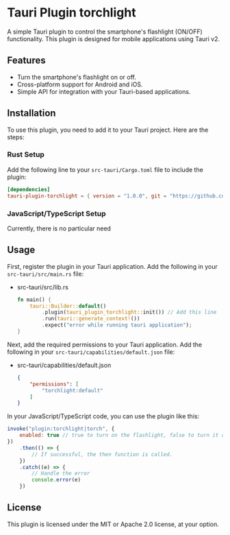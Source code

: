 # Tauri Plugin torchlight

A simple Tauri plugin to control the smartphone's flashlight (ON/OFF) functionality.
This plugin is designed for mobile applications using Tauri v2.

## Features

- Turn the smartphone's flashlight on or off.
- Cross-platform support for Android and iOS.
- Simple API for integration with your Tauri-based applications.

## Installation

To use this plugin, you need to add it to your Tauri project. Here are the steps:

### Rust Setup

Add the following line to your `src-tauri/Cargo.toml` file to include the plugin:

```toml
[dependencies]
tauri-plugin-torchlight = { version = "1.0.0", git = "https://github.com/lembryo/tauri-plugin-torchlight.git" }
```

### JavaScript/TypeScript Setup

Currently, there is no particular need

## Usage

First, register the plugin in your Tauri application. Add the following in your `src-tauri/src/main.rs` file:

- src-tauri/src/lib.rs
    ```rust
    fn main() {
        tauri::Builder::default()
            .plugin(tauri_plugin_torchlight::init()) // Add this line 
            .run(tauri::generate_context!())
            .expect("error while running tauri application");
    }
    ```

Next, add the required permissions to your Tauri application. Add the following in your `src-tauri/capabilities/default.json` file:

- src-tauri/capabilities/default.json
    ```json
    {
        "permissions": [
            "torchlight:default"
        ]
    }
    ```

In your JavaScript/TypeScript code, you can use the plugin like this:

```javascript
invoke("plugin:torchlight|torch", {
    enabled: true // true to turn on the flashlight, false to turn it off
})
    .then(() => {
        // If successful, the then function is called.
    })
    .catch((e) => {
        // Handle the error
        console.error(e)
    })
```

## License

This plugin is licensed under the MIT or Apache 2.0 license, at your option.
